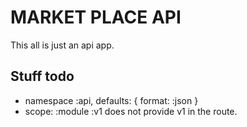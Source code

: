 # MARKET PLACE API

This all is just an api app.

## Stuff todo
- namespace :api, defaults: { format: :json }
- scope: :module :v1 does not provide v1 in the route.
